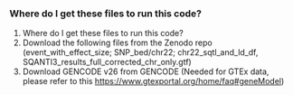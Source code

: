 ### Where do I get these files to run this code? 
1. Where do I get these files to run this code? 
2. Download the following files from the Zenodo repo (event_with_effect_size; SNP_bed/chr22; chr22_sqtl_and_ld_df, SQANTI3_results_full_corrected_chr_only.gtf)
3. Download GENCODE v26 from GENCODE (Needed for GTEx data, please refer to this https://www.gtexportal.org/home/faq#geneModel)
